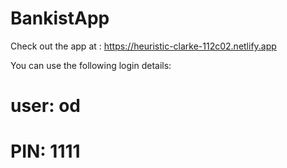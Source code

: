 # BankistApp

Check out the app at : https://heuristic-clarke-112c02.netlify.app

You can use the following login details:

# user: od
# PIN: 1111
